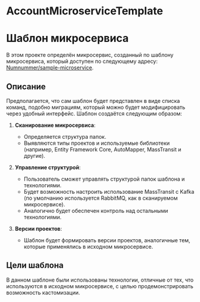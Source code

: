 # AccountMicroserviceTemplate
# Шаблон микросервиса

В этом проекте определён микросервис, созданный по шаблону микросервиса, который доступен по следующему адресу: [Numnummer/sample-microservice](https://github.com/Numnummer/sample-microservice/tree/master/src/Services/Account). 

## Описание

Предполагается, что сам шаблон будет представлен в виде списка команд, подобно миграциям, который можно будет модифицировать через удобный интерфейс. Шаблон создаётся следующим образом:

1. **Сканирование микросервиса**: 
   - Определяется структура папок.
   - Выявляются типы проектов и используемые библиотеки (например, Entity Framework Core, AutoMapper, MassTransit и другие).

2. **Управление структурой**:
   - Пользователь сможет управлять структурой папок шаблона и технологиями.
   - Будет возможность настроить использование MassTransit с Kafka (по умолчанию используется RabbitMQ, как в сканируемом микросервисе).
   - Аналогично будет обеспечен контроль над остальными технологиями.

3. **Версии проектов**:
   - Шаблон будет формировать версии проектов, аналогичные тем, которые применялись в исходном микросервисе.

## Цели шаблона

В данном шаблоне были использованы технологии, отличные от тех, что используются в исходном микросервисе, с целью продемонстрировать возможность кастомизации.

